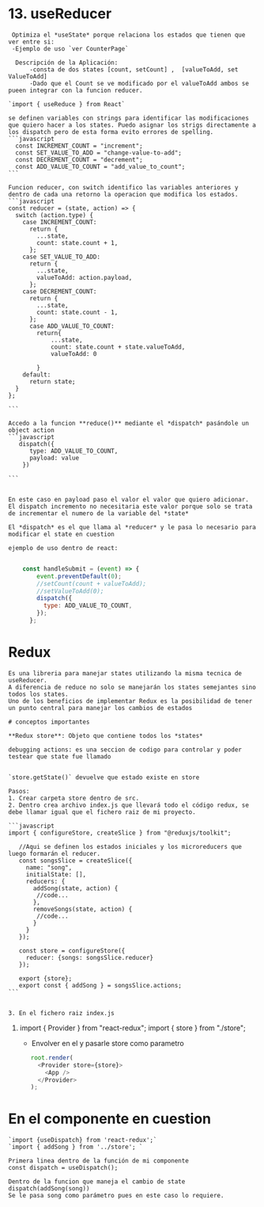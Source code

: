 # 13. **useReducer**
     Optimiza el *useState* porque relaciona los estados que tienen que ver entre si:
     -Ejemplo de uso `ver CounterPage`

      Descripción de la Aplicación: 
          -consta de dos states [count, setCount] ,  [valueToAdd, set ValueToAdd] 
          -Dado que el Count se ve modificado por el valueToAdd ambos se pueen integrar con la funcion reducer. 

    `import { useReduce } from React` 

    se definen variables con strings para identificar las modificaciones que quiero hacer a los states. Puedo asignar los strigs directamente a los dispatch pero de esta forma evito errores de spelling.
    ```javascript
      const INCREMENT_COUNT = "increment"; 
      const SET_VALUE_TO_ADD = "change-value-to-add";
      const DECREMENT_COUNT = "decrement";
      const ADD_VALUE_TO_COUNT = "add_value_to_count";
    ```
    
    Funcion reducer, con switch identifico las variables anteriores y dentro de cada una retorno la operacion que modifica los estados.
    ```javascript
    const reducer = (state, action) => {
      switch (action.type) {
        case INCREMENT_COUNT:
          return {
            ...state,
            count: state.count + 1,
          };
        case SET_VALUE_TO_ADD:
          return {
            ...state,
            valueToAdd: action.payload,
          };
        case DECREMENT_COUNT:
          return {
            ...state,
            count: state.count - 1,
          };
          case ADD_VALUE_TO_COUNT:
            return{
                ...state,
                count: state.count + state.valueToAdd,
                valueToAdd: 0 

            }
        default:
          return state;
      }
    };

    ```

    Accedo a la funcion **reduce()** mediante el *dispatch* pasándole un object action 
    ```javascript
       dispatch({
          type: ADD_VALUE_TO_COUNT,
          payload: value
        })
  
    ```
        

    En este caso en payload paso el valor el valor que quiero adicionar. El dispatch incremento no necesitaria este valor porque solo se trata de incrementar el numero de la variable del *state* 

    El *dispatch* es el que llama al *reducer* y le pasa lo necesario para modificar el state en cuestion 

    ejemplo de uso dentro de react:

  ```javascript

      const handleSubmit = (event) => {
          event.preventDefault(0);
          //setCount(count + valueToAdd);
          //setValueToAdd(0);
          dispatch({
            type: ADD_VALUE_TO_COUNT,
          });
        };
  ```


# Redux

    Es una libreria para manejar states utilizando la misma tecnica de useReducer.
    A diferencia de reduce no solo se manejarán los states semejantes sino todos los states.
    Uno de los beneficios de implementar Redux es la posibilidad de tener un punto central para manejar los cambios de estados

    # conceptos importantes 

    **Redux store**: Objeto que contiene todos los *states*

    debugging actions: es una seccion de codigo para controlar y poder testear que state fue llamado
      
      
    `store.getState()` devuelve que estado existe en store

    Pasos:
    1. Crear carpeta store dentro de src.
    2. Dentro crea archivo index.js que llevará todo el código redux, se debe llamar igual que el fichero raiz de mi proyecto.

    ```javascript
    import { configureStore, createSlice } from "@reduxjs/toolkit";

       //Aqui se definen los estados iniciales y los microreducers que luego formarán el reducer.
       const songsSlice = createSlice({
         name: "song",
         initialState: [],
         reducers: {
           addSong(state, action) {
            //code...
           },
           removeSongs(state, action) {
            //code...
           }
         }
       });

       const store = configureStore({
         reducer: {songs: songsSlice.reducer}
       });

       export {store};
       export const { addSong } = songsSlice.actions;
    ```


    3. En el fichero raiz index.js
 1. 
    import { Provider } from "react-redux";
    import { store } from "./store";

    - Envolver <App /> en el <Provider> y pasarle store como parametro
  
    ``` javascript
       root.render(
         <Provider store={store}>
           <App />
         </Provider>
       );
    ```

 # En el componente en cuestion   
    `import {useDispatch} from 'react-redux';`
    `import { addSong } from '../store'; `

    Primera linea dentro de la función de mi componente
    const dispatch = useDispatch();

    Dentro de la funcion que maneja el cambio de state 
    dispatch(addSong(song))
    Se le pasa song como parámetro pues en este caso lo requiere.


  